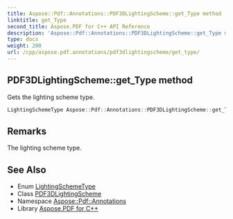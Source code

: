 ```yaml
---
title: Aspose::Pdf::Annotations::PDF3DLightingScheme::get_Type method
linktitle: get_Type
second_title: Aspose.PDF for C++ API Reference
description: 'Aspose::Pdf::Annotations::PDF3DLightingScheme::get_Type method. Gets the lighting scheme type in C++.'
type: docs
weight: 200
url: /cpp/aspose.pdf.annotations/pdf3dlightingscheme/get_type/
---
```

## PDF3DLightingScheme::get_Type method


Gets the lighting scheme type.

```cpp
LightingSchemeType Aspose::Pdf::Annotations::PDF3DLightingScheme::get_Type() const
```

## Remarks


The lighting scheme type.
## See Also

* Enum [LightingSchemeType](../../lightingschemetype/)
* Class [PDF3DLightingScheme](../)
* Namespace [Aspose::Pdf::Annotations](../../)
* Library [Aspose.PDF for C++](../../../)
